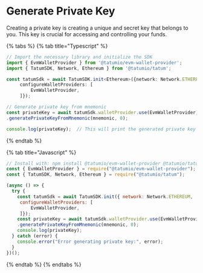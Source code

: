 # Generate Private Key

Creating a private key is creating a unique and secret key that belongs to you. This key is crucial for accessing and controlling your funds.

{% tabs %}
{% tab title="Typescript" %}
```typescript
// Import the necessary library and initialize the SDK
import { EvmWalletProvider } from '@tatumio/evm-wallet-provider';
import { TatumSDK, Network, Ethereum } from '@tatumio/tatum';

const tatumSdk = await TatumSDK.init<Ethereum>({network: Network.ETHEREUM,
     configureWalletProviders: [
         EvmWalletProvider,
     ]});

// Generate private key from mnemonic
const privateKey = await tatumSdk.walletProvider.use(EvmWalletProvider)
.generatePrivateKeyFromMnemonic(mnemonic, 0);

console.log(privateKey);  // This will print the generated private key

```
{% endtab %}

{% tab title="Javascript" %}
```javascript
// Install with: npm install @tatumio/evm-wallet-provider @tatumio/tatum
const { EvmWalletProvider } = require("@tatumio/evm-wallet-provider");
const { TatumSDK, Network, Ethereum } = require("@tatumio/tatum");

(async () => {
  try {
    const tatumSdk = await TatumSDK.init({ network: Network.ETHEREUM,
     configureWalletProviders: [
         EvmWalletProvider,
     ]});
    const privateKey = await tatumSdk.walletProvider.use(EvmWalletProvider)
    .generatePrivateKeyFromMnemonic(mnemonic, 0);
    console.log(privateKey);
  } catch (error) {
    console.error("Error generating private key:", error);
  }
})();

```
{% endtab %}
{% endtabs %}
